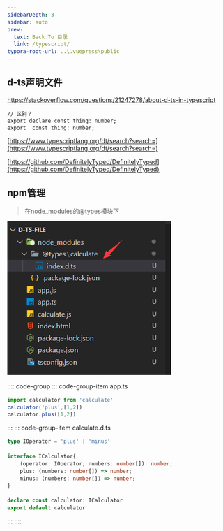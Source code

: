 ```yaml
---
sidebarDepth: 3
sidebar: auto
prev:
  text: Back To 目录
  link: /typescript/
typora-root-url: ..\.vuepress\public
---
```




## d-ts声明文件

https://stackoverflow.com/questions/21247278/about-d-ts-in-typescript

```tsx
// 区别？
export declare const thing: number;
export  const thing: number;  
```

[https://www.typescriptlang.org/dt/search?search=](https://www.typescriptlang.org/dt/search?search=)

[https://github.com/DefinitelyTyped/DefinitelyTyped](https://github.com/DefinitelyTyped/DefinitelyTyped)



## npm管理

> 在node_modules的@types模块下

![image-20220919170711721](../.vuepress/public/images/typescript/image-20220919170711721.png)

:::: code-group
::: code-group-item app.ts

```typescript
import calculator from 'calculate'
calculator('plus',[1,2])
calculator.plus([1,2])

```

:::
::: code-group-item calculate.d.ts

```typescript
type IOperator = 'plus' | 'minus'

interface ICalculator{
    (operator: IOperator, numbers: number[]): number;
    plus: (numbers: number[]) => number;
    minus: (numbers: number[]) => number;
}

declare const calculator: ICalculator
export default calculator
```

:::
::::
